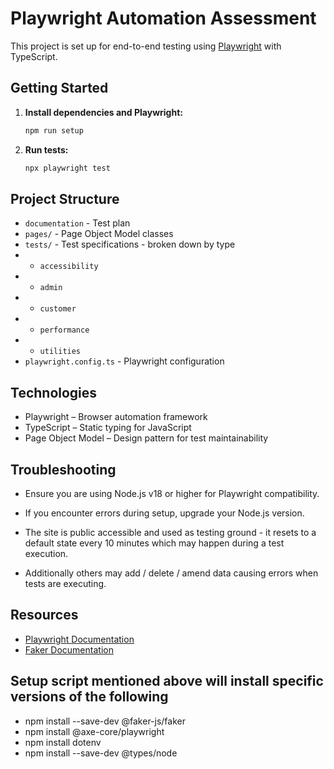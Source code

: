 # Playwright Automation Assessment

This project is set up for end-to-end testing using [Playwright](https://playwright.dev/) with TypeScript.

## Getting Started

1. **Install dependencies and Playwright:**
   ```sh
   npm run setup
   ```

2. **Run tests:**
   ```sh
   npx playwright test
   ```


## Project Structure
- `documentation` - Test plan
- `pages/` -  Page Object Model classes
- `tests/` - Test specifications - broken down by type
- - `accessibility` 
- - `admin` 
- - `customer` 
- - `performance` 
- - `utilities`  
- `playwright.config.ts` - Playwright configuration

## Technologies

- Playwright – Browser automation framework
- TypeScript – Static typing for JavaScript
- Page Object Model – Design pattern for test maintainability


## Troubleshooting
- Ensure you are using Node.js v18 or higher for Playwright compatibility.
- If you encounter errors during setup, upgrade your Node.js version.

- The site is public accessible and used as testing ground - it resets to a default state every 10 minutes which may happen during a test execution.
- Additionally others may add / delete / amend data causing errors when tests are executing. 

## Resources
- [Playwright Documentation](https://playwright.dev/docs/intro)
- [Faker Documentation](https://fakerjs.dev/)

## Setup script mentioned above will install specific versions of the following
- npm install --save-dev @faker-js/faker
- npm install @axe-core/playwright
- npm install dotenv
- npm install --save-dev @types/node
